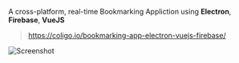 A cross-platform, real-time Bookmarking Appliction using __Electron__, __Firebase__, __VueJS__

> https://coligo.io/bookmarking-app-electron-vuejs-firebase/

![Screenshot](https://coligo.io/bookmarking-app-electron-vuejs-firebase/bookmarking-app.png)
